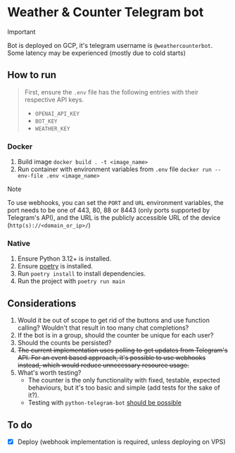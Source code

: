 # Weather & Counter Telegram bot

> [!IMPORTANT]
> Bot is deployed on GCP, it's telegram username is `@weathercounterbot`.
> Some latency may be experienced (mostly due to cold starts)

## How to run

> First, ensure the `.env` file has the following entries with their respective API keys.
>
> - `OPENAI_API_KEY`
> - `BOT_KEY`
> - `WEATHER_KEY`

### Docker

1. Build image `docker build . -t <image_name>`
2. Run container with environment variables from `.env` file `docker run --env-file .env <image_name>`

> [!NOTE]
> To use webhooks, you can set the `PORT` and `URL` environment variables, the port needs to be one of 443, 80, 88 or 8443 (only ports supported by Telegram's API), and the URL is the publicly accessible URL of the device (`http(s)://<domain_or_ip>/`)

### Native

1. Ensure Python 3.12+ is installed.
2. Ensure [poetry](https://python-poetry.org/docs/#installation) is installed.
3. Run `poetry install` to install dependencies.
4. Run the project with `poetry run main`

## Considerations

1. Would it be out of scope to get rid of the buttons and use function calling?
   Wouldn't that result in too many chat completions?
2. If the bot is in a group, should the counter be unique for each user?
3. Should the counts be persisted?
4. ~~The current implementation uses polling to get updates from Telegram's API.
   For an event based approach, it's possible to use webhooks instead,
   which would reduce unnecessary resource usage.~~
5. What's worth testing?
   - The counter is the only functionality with fixed, testable, expected behaviours,
     but it's too basic and simple (add tests for the sake of it?).
   - Testing with `python-telegram-bot` [should be possible](https://github.com/python-telegram-bot/python-telegram-bot/wiki/Writing-Tests)

## To do

- [x] Deploy (webhook implementation is required, unless deploying on VPS)
